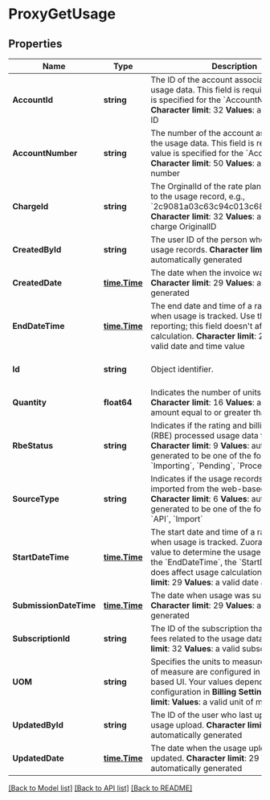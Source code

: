 # ProxyGetUsage

## Properties
Name | Type | Description | Notes
------------ | ------------- | ------------- | -------------
**AccountId** | **string** |  The ID of the account associated with the usage data. This field is required if no value is specified for the &#x60;AccountNumber&#x60; field. **Character limit**: 32 **Values**: a valid account ID  | [optional] [default to null]
**AccountNumber** | **string** |  The number of the account associated with the usage data. This field is required if no value is specified for the &#x60;AccountId&#x60; field. **Character limit**: 50 **Values**: a valid account number  | [optional] [default to null]
**ChargeId** | **string** |  The OrginalId of the rate plan charge related to the usage record, e.g., &#x60;2c9081a03c63c94c013c6873357a0117&#x60; **Character limit**: 32 **Values**: a valid rate plan charge OriginalID  | [optional] [default to null]
**CreatedById** | **string** |  The user ID of the person who uploaded the usage records. **Character limit**: 32 **Values**: automatically generated  | [optional] [default to null]
**CreatedDate** | [**time.Time**](time.Time.md) |  The date when the invoice was generated. **Character limit**: 29 **Values**: automatically generated  | [optional] [default to null]
**EndDateTime** | [**time.Time**](time.Time.md) |  The end date and time of a range of time when usage is tracked. Use this field for reporting; this field doesn&#39;t affect usage calculation. **Character limit**: 29 **Values**: a valid date and time value  | [optional] [default to null]
**Id** | **string** | Object identifier. | [optional] [default to null]
**Quantity** | **float64** |  Indicates the number of units used. **Character limit**: 16 **Values**: a valid decimal amount equal to or greater than 0  | [optional] [default to null]
**RbeStatus** | **string** |  Indicates if the rating and billing engine (RBE) processed usage data for an invoice. **Character limit**: 9 **Values**: automatically generated to be one of the following values: &#x60;Importing&#x60;, &#x60;Pending&#x60;, &#x60;Processed&#x60;  | [optional] [default to null]
**SourceType** | **string** |  Indicates if the usage records were imported from the web-based UI or the API. **Character limit**: 6 **Values**: automatically generated to be one of the following values: &#x60;API&#x60;, &#x60;Import&#x60;  | [optional] [default to null]
**StartDateTime** | [**time.Time**](time.Time.md) |  The start date and time of a range of time when usage is tracked. Zuora uses this field value to determine the usage date. Unlike the &#x60;EndDateTime&#x60;, the &#x60;StartDateTime&#x60; field does affect usage calculation. **Character limit**: 29 **Values**: a valid date and time value  | [optional] [default to null]
**SubmissionDateTime** | [**time.Time**](time.Time.md) |  The date when usage was submitted. **Character limit**: 29 **Values**: automatically generated  | [optional] [default to null]
**SubscriptionId** | **string** |  The ID of the subscription that contains the fees related to the usage data. **Character limit**: 32 **Values**: a valid subscription ID  | [optional] [default to null]
**UOM** | **string** |  Specifies the units to measure usage. Units of measure are configured in the web-based UI. Your values depend on your configuration in **Billing Settings**. **Character limit**: **Values**: a valid unit of measure  | [optional] [default to null]
**UpdatedById** | **string** |  The ID of the user who last updated the usage upload. **Character limit**: 32 **Values**: automatically generated  | [optional] [default to null]
**UpdatedDate** | [**time.Time**](time.Time.md) |  The date when the usage upload was last updated. **Character limit**: 29 **Values**: automatically generated  | [optional] [default to null]

[[Back to Model list]](../README.md#documentation-for-models) [[Back to API list]](../README.md#documentation-for-api-endpoints) [[Back to README]](../README.md)


